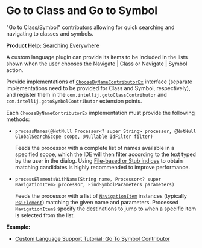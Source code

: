 <!-- Copyright 2000-2023 JetBrains s.r.o. and contributors. Use of this source code is governed by the Apache 2.0 license. -->

# Go to Class and Go to Symbol

<link-summary>"Go to Class/Symbol" contributors allowing for quick searching and navigating to classes and symbols.</link-summary>

<tldr>

**Product Help:** [Searching Everywhere](https://www.jetbrains.com/help/idea/searching-everywhere.html)

</tldr>

A custom language plugin can provide its items to be included in the lists shown when the user chooses the <ui-path>Navigate | Class</ui-path> or <ui-path>Navigate | Symbol</ui-path> action.

Provide implementations of [`ChooseByNameContributorEx`](%gh-ic%/platform/lang-impl/src/com/intellij/navigation/ChooseByNameContributorEx.java) interface (separate implementations need to be provided for <control>Class</control> and <control>Symbol</control>, respectively), and register them in the `com.intellij.gotoClassContributor` and `com.intellij.gotoSymbolContributor` extension points.

Each `ChooseByNameContributorEx` implementation must provide the following methods:
* `processNames(@NotNull Processor<? super String> processor, @NotNull GlobalSearchScope scope, @Nullable IdFilter filter)`

  Feeds the processor with a complete list of names available in a specified scope, which the IDE will then filter according to the text typed by the user in the dialog.
  Using [File-based or Stub indices](indexing_and_psi_stubs.md) to obtain matching candidates is highly recommended to improve performance.
* `processElementsWithName(String name, Processor<? super NavigationItem> processor, FindSymbolParameters parameters)`

  Feeds the processor with a list of [`NavigationItem`](%gh-ic%/platform/core-api/src/com/intellij/navigation/NavigationItem.java) instances (typically [`PsiElement`](%gh-ic%/platform/core-api/src/com/intellij/psi/PsiElement.java)) matching the given name and parameters.
  Processed `NavigationItem`s specify the destinations to jump to when a specific item is selected from the list.

**Example:**
- [Custom Language Support Tutorial: Go To Symbol Contributor](go_to_symbol_contributor.md)
